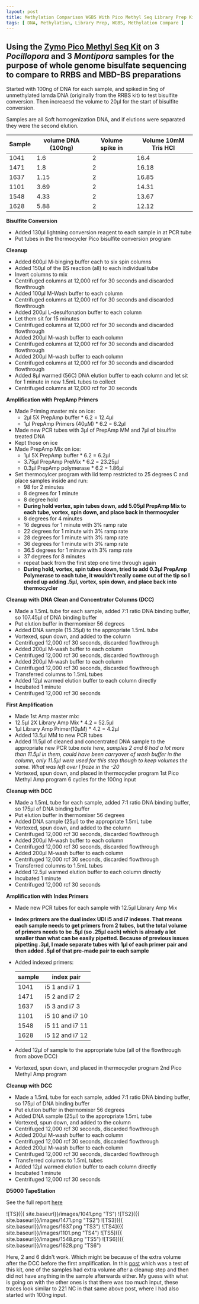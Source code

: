 ```yaml
---
layout: post
title: Methylation Comparison WGBS With Pico Methyl Seq Library Prep Kit First Try
tags: [ DNA, Methylation, Library Prep, WGBS, Methylation Compare ]
---
```


## Using the [Zymo Pico Methyl Seq Kit](https://www.zymoresearch.com/products/pico-methyl-seq-library-prep-kit) on 3 _Pocillopora_ and 3 _Montipora_ samples for the purpose of whole genome bisulfate sequencing to compare to RRBS and MBD-BS preparations

Started with 100ng of DNA for each sample, and spiked in 5ng of unmethylated lamda DNA (originally from the RRBS kit) to test bisulfite conversion. Then increaesd the volume to 20µl for the start of bisulfite conversion.

Samples are all Soft homogenization DNA, and if elutions were separated they were the second elution.

|Sample|volume DNA (100ng)|Volume spike in|Volume 10mM Tris HCl|
|----|-----|----|----|
|1041|1.6|2|16.4|
|1471|1.8|2|16.18|
|1637|1.15|2|16.85|
|1101|3.69|2|14.31|
|1548|4.33|2|13.67|
|1628|5.88|2|12.12|

**Bisulfite Conversion**

- Added 130µl lightning conversion reagent to each sample in at PCR tube
- Put tubes in the thermocycler Pico bisulfite conversion program

**Cleanup**

- Added 600µl M-binging buffer each to six spin columns
- Added 150µl of the BS reaction (all) to each individual tube
- Invert columns to mix
- Centrifuged columns at 12,000 rcf for 30 seconds and discarded flowthrough
- Added 100µl M-Wash buffer to each column
- Centrifuged columns at 12,000 rcf for 30 seconds and discarded flowthrough
- Added 200µl L-desulfonation buffer to each column
- Let them sit for 15 minutes
- Centrifuged columns at 12,000 rcf for 30 seconds and discarded flowthrough
- Added 200µl M-wash buffer to each column
- Centrifuged columns at 12,000 rcf for 30 seconds and discarded flowthrough
- Added 200µl M-wash buffer to each column
- Centrifuged columns at 12,000 rcf for 30 seconds and discarded flowthrough
- Added 8µl warmed (56C) DNA elution buffer to each column and let sit for 1 minute in new 1.5mL tubes to collect
- Centrifuged columns at 12,000 rcf for 30 seconds


**Amplification with PrepAmp Primers**

- Made Priming master mix on ice:
  - 2µl 5X PrepAmp buffer * 6.2 = 12.4µl
  - 1µl PrepAmp Primers (40µM) * 6.2 = 6.2µl
- Made new PCR tubes with 3µl of PrepAmp MM and 7µl of bisulfite treated DNA
- Kept those on ice
- Made PrepAmp Mix on ice:
  - 1µl 5X PrepAmp buffer * 6.2 = 6.2µl
  - 3.75µl PrepAmp PreMix * 6.2 = 23.25µl
  - 0.3µl PrepAmp polymerase * 6.2 = 1.86µl
- Set thermocylcer program with lid temp restricted to 25 degrees C and place samples inside and run:
  - 98 for 2 minutes
  - 8 degrees for 1 minute
  - 8 degree hold
  - **During hold vortex, spin tubes down, add 5.05µl PrepAmp Mix to each tube, vortex, spin down, and place back in thermocycler**
  - 8 degrees for 4 minutes
  - 16 degrees for 1 minute with 3% ramp rate
  - 22 degrees for 1 minute with 3% ramp rate
  - 28 degrees for 1 minute with 3% ramp rate
  - 36 degrees for 1 minute with 3% ramp rate
  - 36.5 degrees for 1 minute with 3% ramp rate
  - 37 degrees for 8 minutes
  - repeat back from the first step one time through again
  - **During hold, vortex, spin tubes down, tried to add 0.3µl PrepAmp Polymerase to each tube, it wouldn't really come out of the tip so I ended up adding .5µl, vortex, spin down, and place back into thermocycler**

**Cleanup with DNA Clean and Concentrator Columns (DCC)**

  - Made a 1.5mL tube for each sample, added 7:1 ratio DNA binding buffer, so 107.45µl of DNA binding buffer
  - Put elution buffer in thermomixer 56 degrees
  - Added DNA sample (15.35µl) to the appropriate 1.5mL tube
  - Vortexed, spun down, and added to the column
  - Centrifuged 12,000 rcf 30 seconds, discarded flowthrough
  - Added 200µl M-wash buffer to each column
  - Centrifuged 12,000 rcf 30 seconds, discarded flowthrough
  - Added 200µl M-wash buffer to each column
  - Centrifuged 12,000 rcf 30 seconds, discarded flowthrough
  - Transferred columns to 1.5mL tubes
  - Added 12µl warmed elution buffer to each column directly
  - Incubated 1 minute
  - Centrifuged 12,000 rcf 30 seconds

**First Amplification**

  - Made 1st Amp master mix:
   - 12.5µl 2X Library Amp Mix * 4.2 = 52.5µl
   - 1µl Library Amp Primer(10µM) * 4.2 = 4.2µl
  - Added 13.5µl MM to new PCR tubes
  - Added 11.5µl of cleaned and concentrated DNA sample to the appropriate new PCR tube _note here, samples 2 and 6 had a lot more than 11.5µl in them, could have been carryover of wash buffer in the column, only 11.5µl were used for this step though to keep volumes the same. What was left over I froze in the -20_
  - Vortexed, spun down, and placed in thermocycler program 1st Pico Methyl Amp program 6 cycles for the 100ng input

**Cleanup with DCC**

  - Made a 1.5mL tube for each sample, added 7:1 ratio DNA binding buffer, so 175µl of DNA binding buffer
  - Put elution buffer in thermomixer 56 degrees
  - Added DNA sample (25µl) to the appropriate 1.5mL tube
  - Vortexed, spun down, and added to the column
  - Centrifuged 12,000 rcf 30 seconds, discarded flowthrough
  - Added 200µl M-wash buffer to each column
  - Centrifuged 12,000 rcf 30 seconds, discarded flowthrough
  - Added 200µl M-wash buffer to each column
  - Centrifuged 12,000 rcf 30 seconds, discarded flowthrough
  - Transferred columns to 1.5mL tubes
  - Added 12.5µl warmed elution buffer to each column directly
  - Incubated 1 minute
  - Centrifuged 12,000 rcf 30 seconds

**Amplification with Index Primers**

  - Made new PCR tubes for each sample with 12.5µl Library Amp Mix
  - **Index primers are the dual index UDI i5 and i7 indexes. That means each sample needs to get primers from 2 tubes, but the total volume of primers needs to be .5µl (so .25µl each) which is already a lot smaller than what can be easily pipetted. Because of previous issues pipetting .3µl, I made separate tubes with 1µl of each primer pair and then added .5µl of that  pre-made pair to each sample**
  - Added indexed primers:

    |sample|index pair|
    |---|---|
    |1041|i5 1 and i7 1|
    |1471|i5 2 and i7 2|
    |1637|i5 3 and i7 3|
    |1101|i5 10 and i7 10|
    |1548|i5 11 and i7 11|
    |1628|i5 12 and i7 12|

  - Added 12µl of sample to the appropriate tube (all of the flowthrough from above DCC)
  - Vortexed, spun down, and placed in thermocycler program 2nd Pico Methyl Amp program

**Cleanup with DCC**

  - Made a 1.5mL tube for each sample, added 7:1 ratio DNA binding buffer, so 175µl of DNA binding buffer
  - Put elution buffer in thermomixer 56 degrees
  - Added DNA sample (25µl) to the appropriate 1.5mL tube
  - Vortexed, spun down, and added to the column
  - Centrifuged 12,000 rcf 30 seconds, discarded flowthrough
  - Added 200µl M-wash buffer to each column
  - Centrifuged 12,000 rcf 30 seconds, discarded flowthrough
  - Added 200µl M-wash buffer to each column
  - Centrifuged 12,000 rcf 30 seconds, discarded flowthrough
  - Transferred columns to 1.5mL tubes
  - Added 12µl warmed elution buffer to each column directly
  - Incubated 1 minute
  - Centrifuged 12,000 rcf 30 seconds

**D5000 TapeStation**

See the full report [here](https://github.com/meschedl/MESPutnam_Open_Lab_Notebook/blob/master/tapestation_pdfs/WGBS-attempt-9-19-19.pdf)

  ![TS]({{ site.baseurl}}/images/1041.png "TS")
  ![TS2]({{ site.baseurl}}/images/1471.png "TS2")
  ![TS3]({{ site.baseurl}}/images/1637.png "TS3")
  ![TS4]({{ site.baseurl}}/images/1101.png "TS4")
  ![TS5]({{ site.baseurl}}/images/1548.png "TS5")
  ![TS6]({{ site.baseurl}}/images/1628.png "TS6")

Here, 2 and 6 didn't work. Which might be because of the extra volume after the DCC before the first amplification. In this [post](https://meschedl.github.io/MESPutnam_Open_Lab_Notebook/PMS-Test/) which was a test of this kit, one of the samples had extra volume after a cleanup step and then did not have anything in the sample afterwards either. My guess with what is going on with the other ones is that there was too much input, these traces look similar to 221 NC in that same above post, where I had also started with 100ng input. 
